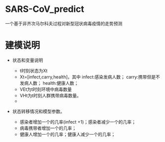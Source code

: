 # SARS-CoV_predict
一个基于非齐次马尔科夫过程对新型冠状病毒疫情的走势预测
# 建模说明
- 状态和变量说明
    
     - t时刻状态为Xt
     - Xt=[infect,carry,health]，其中
      infect:感染发病人数；
      carry:携带但是不发病人数；
      health:健康人数；
     - VEt为t时刻环境中病毒数量
     - VHt为t时刻人群携带病毒数量。
     - 
   
- 状态转移情况和模型参数。
   
   - 感染者增加一个的几率(infect +1)；感染者减少一个的几率；
   - 病毒携带者增加一个的几率；
   - 健康人增加一个的几率；健康人减少一个的几率；

